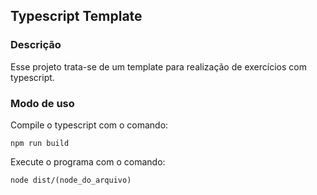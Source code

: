 ## Typescript Template

### Descrição
Esse projeto trata-se de um template para realização de exercícios com typescript.

### Modo de uso
Compile o typescript com o comando:

    npm run build

Execute o programa com o comando:

    node dist/(node_do_arquivo)